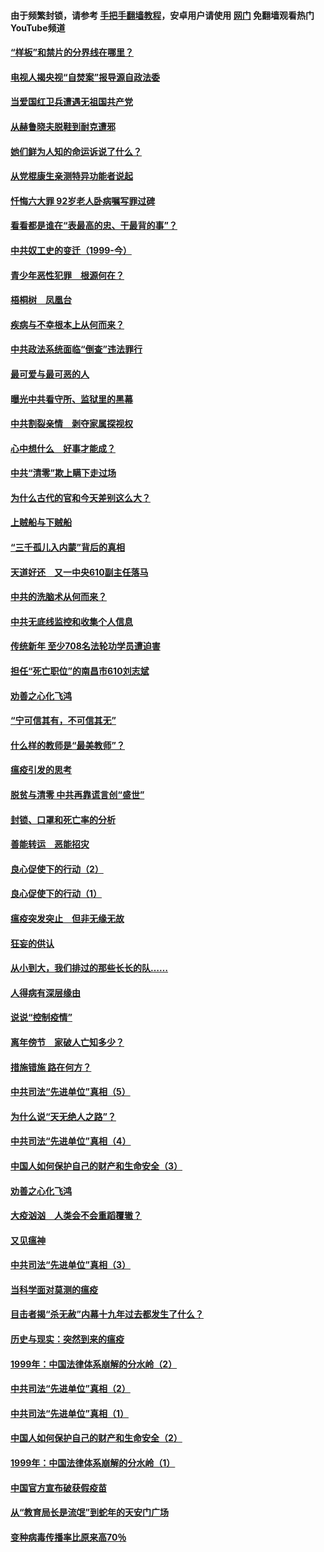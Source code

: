 #### 由于频繁封锁，请参考 [手把手翻墙教程](https://github.com/gfw-breaker/guides/wiki/)，安卓用户请使用 [网门](https://github.com/gfw-breaker/nogfw/blob/master/dl.md?t=04060601) 免翻墙观看热门YouTube频道 

#### [“样板”和禁片的分界线在哪里？](../pages/19/422704.md?t=04060601) 

#### [电视人揭央视“自焚案”报导源自政法委](../pages/19/422770.md?t=04060601) 

#### [当爱国红卫兵遭遇无祖国共产党](../pages/19/422848.md?t=04060601) 

#### [从赫鲁晓夫脱鞋到耐克遭邪](../pages/19/422826.md?t=04060601) 

#### [她们鲜为人知的命运诉说了什么？](../pages/19/422754.md?t=04060601) 

#### [从党棍康生亲测特异功能者说起](../pages/19/422657.md?t=04060601) 

#### [忏悔六大罪 92岁老人卧病嘱写罪过碑](../pages/19/422750.md?t=04060601) 

#### [看看都是谁在“表最高的忠、干最背的事”？](../pages/19/422703.md?t=04060601) 

#### [中共奴工史的变迁（1999-今）](../pages/19/422656.md?t=04060601) 

#### [青少年恶性犯罪　根源何在？](../pages/19/422449.md?t=04060601) 

#### [梧桐树　凤凰台](../pages/19/422442.md?t=04060601) 

#### [疾病与不幸根本上从何而来？](../pages/19/422438.md?t=04060601) 

#### [中共政法系统面临“倒查”违法罪行](../pages/19/422497.md?t=04060601) 

#### [最可爱与最可恶的人](../pages/19/422448.md?t=04060601) 

#### [曝光中共看守所、监狱里的黑幕](../pages/19/422390.md?t=04060601) 

#### [中共割裂亲情　剥夺家属探视权](../pages/19/422364.md?t=04060601) 

#### [心中想什么　好事才能成？](../pages/19/422318.md?t=04060601) 

#### [中共“清零”欺上瞒下走过场](../pages/19/422306.md?t=04060601) 

#### [为什么古代的官和今天差别这么大？](../pages/19/422228.md?t=04060601) 

#### [上贼船与下贼船](../pages/19/422276.md?t=04060601) 

#### [“三千孤儿入内蒙”背后的真相](../pages/19/422229.md?t=04060601) 

#### [天道好还　又一中央610副主任落马](../pages/19/422155.md?t=04060601) 

#### [中共的洗脑术从何而来？](../pages/19/422154.md?t=04060601) 

#### [中共无底线监控和收集个人信息](../pages/19/422039.md?t=04060601) 

#### [传统新年 至少708名法轮功学员遭迫害](../pages/19/421946.md?t=04060601) 

#### [担任“死亡职位”的南昌市610刘志斌](../pages/19/421957.md?t=04060601) 

#### [劝善之心化飞鸿](../pages/19/421164.md?t=04060601) 

#### [“宁可信其有，不可信其无”](../pages/19/421691.md?t=04060601) 

#### [什么样的教师是“最美教师”？](../pages/19/421755.md?t=04060601) 

#### [瘟疫引发的思考](../pages/19/421594.md?t=04060601) 

#### [脱贫与清零 中共再靠谎言创“盛世”](../pages/19/421590.md?t=04060601) 

#### [封锁、口罩和死亡率的分析](../pages/19/421495.md?t=04060601) 

#### [善能转运　恶能招灾](../pages/19/421334.md?t=04060601) 

#### [良心促使下的行动（2）](../pages/19/421361.md?t=04060601) 

#### [良心促使下的行动（1）](../pages/19/421302.md?t=04060601) 

#### [瘟疫突发突止　但非无缘无故](../pages/19/421281.md?t=04060601) 

#### [狂妄的供认](../pages/19/421199.md?t=04060601) 

#### [从小到大，我们排过的那些长长的队……](../pages/19/421243.md?t=04060601) 

#### [人得病有深层缘由](../pages/19/420864.md?t=04060601) 

#### [说说“控制疫情”](../pages/19/420831.md?t=04060601) 

#### [离年傍节　家破人亡知多少？](../pages/19/420563.md?t=04060601) 

#### [措施错施  路在何方？](../pages/19/420076.md?t=04060601) 

#### [中共司法“先进单位”真相（5）](../pages/19/419453.md?t=04060601) 

#### [为什么说“天无绝人之路”？](../pages/19/419618.md?t=04060601) 

#### [中共司法“先进单位”真相（4）](../pages/19/419452.md?t=04060601) 

#### [中国人如何保护自己的财产和生命安全（3）](../pages/19/419405.md?t=04060601) 

#### [劝善之心化飞鸿](../pages/19/418758.md?t=04060601) 

#### [大疫汹汹　人类会不会重蹈覆辙？](../pages/19/419691.md?t=04060601) 

#### [又见瘟神](../pages/19/419225.md?t=04060601) 

#### [中共司法“先进单位”真相（3）](../pages/19/419451.md?t=04060601) 

#### [当科学面对莫测的瘟疫](../pages/19/419625.md?t=04060601) 

#### [目击者揭“杀无赦”内幕十九年过去都发生了什么？](../pages/19/419617.md?t=04060601) 

#### [历史与现实：突然到来的瘟疫](../pages/19/419619.md?t=04060601) 

#### [1999年：中国法律体系崩解的分水岭（2）](../pages/19/419455.md?t=04060601) 

#### [中共司法“先进单位”真相（2）](../pages/19/419450.md?t=04060601) 

#### [中共司法“先进单位”真相（1）](../pages/19/419449.md?t=04060601) 

#### [中国人如何保护自己的财产和生命安全（2）](../pages/19/419404.md?t=04060601) 

#### [1999年：中国法律体系崩解的分水岭（1）](../pages/19/419454.md?t=04060601) 

#### [中国官方宣布破获假疫苗](../pages/19/419504.md?t=04060601) 

#### [从“教育局长是流氓”到蛇年的天安门广场](../pages/19/419470.md?t=04060601) 

#### [变种病毒传播率比原来高70％](../pages/19/419456.md?t=04060601) 

